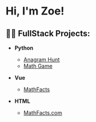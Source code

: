 <h1>Hi, I'm Zoe! <br/></h1>

<h2>👩‍💻 FullStack Projects:</h2>

- <b>Python</b>
  - [Anagram Hunt](https://github.com/zkp117/PythonAnagramHunt)
  - [Math Game](https://github.com/zkp117/PythonMathGame)
    <br>
    
- <b>Vue</b>
    - [MathFacts](https://github.com/zkp117/Vue-Website/tree/main)
      <br>
- <b>HTML</b>
  - [MathFacts.com](https://github.com/zkp117/MathFactsHTML)

<!--
